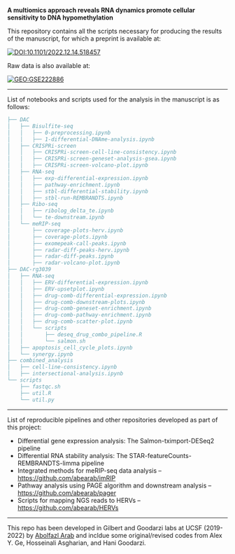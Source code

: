 **A multiomics approach reveals RNA dynamics promote cellular sensitivity to DNA hypomethylation**

This repository contains all the scripts necessary for producing the results of the manuscript, for which a preprint is available at:

[![DOI:10.1101/2022.12.14.518457](http://img.shields.io/badge/DOI-10.1101/2022.12.14.518457-B31B1B.svg)](https://www.biorxiv.org/content/early/2022/12/14/2022.12.14.518457)

Raw data is also available at:

[![GEO:GSE222886](https://img.shields.io/badge/GEO-GSE222886-green.svg)](https://www.ncbi.nlm.nih.gov/geo/query/acc.cgi?acc=GSE222886)

___
List of notebooks and scripts used for the analysis in the manuscript is as follows:
```bibtex
├── DAC
│   ├── Bisulfite-seq
│   │   ├── 0-preprocessing.ipynb
│   │   ├── 1-differential-DNAme-analysis.ipynb
│   ├── CRISPRi-screen
│   │   ├── CRISPRi-screen-cell-line-consistency.ipynb
│   │   ├── CRISPRi-screen-geneset-analysis-gsea.ipynb
│   │   ├── CRISPRi-screen-volcano-plot.ipynb
│   ├── RNA-seq
│   │   ├── exp-differential-expression.ipynb
│   │   ├── pathway-enrichment.ipynb
│   │   ├── stbl-differential-stability.ipynb
│   │   ├── stbl-run-REMBRANDTS.ipynb
│   ├── Ribo-seq
│   │   ├── ribolog_delta_te.ipynb
│   │   └── te-downstream.ipynb
│   └── meRIP-seq
│       ├── coverage-plots-herv.ipynb
│       ├── coverage-plots.ipynb
│       ├── exomepeak-call-peaks.ipynb
│       ├── radar-diff-peaks-herv.ipynb
│       ├── radar-diff-peaks.ipynb
│       ├── radar-volcano-plot.ipynb
├── DAC-rg3039
│   ├── RNA-seq
│   │   ├── ERV-differential-expression.ipynb
│   │   ├── ERV-upsetplot.ipynb
│   │   ├── drug-comb-differential-expression.ipynb
│   │   ├── drug-comb-downstream-plots.ipynb
│   │   ├── drug-comb-geneset-enrichment.ipynb
│   │   ├── drug-comb-pathway-enrichment.ipynb
│   │   ├── drug-comb-scatter-plot.ipynb
│   │   └── scripts
│   │       ├── deseq_drug_combo_pipeline.R
│   │       └── salmon.sh
│   ├── apoptosis_cell_cycle_plots.ipynb
│   └── synergy.ipynb
├── combined_analysis
│   ├── cell-line-consistency.ipynb
│   ├── intersectional-analysis.ipynb
└── scripts
    ├── fastqc.sh
    ├── util.R
    └── util.py

```
___
List of reproducible pipelines and other repositories developed as part of this project:
- Differential gene expression analysis: The Salmon-tximport-DESeq2 pipeline
- Differential RNA stability analysis: The STAR-featureCounts-REMBRANDTS-limma pipeline
- Integrated methods for meRIP-seq data analysis – https://github.com/abearab/imRIP
- Pathway analysis using PAGE algorithm and downstream analysis – https://github.com/abearab/pager
- Scripts for mapping NGS reads to HERVs – https://github.com/abearab/HERVs

___
This repo has been developed in Gilbert and Goodarzi labs at UCSF (2019-2022) by [Abolfazl Arab](https://github.com/abearab) and incldue some original/revised codes from  Alex Y. Ge,  Hosseinali Asgharian, and Hani Goodarzi.
